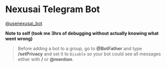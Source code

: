 # Nexusai Telegram Bot

[@usenexusai_bot](https://t.me/usenexusai_bot)

**Note to self (took me 3hrs of debugging without actually knowing what went wrong)**

> Before adding a bot to a group, go to **@BotFather** and type **/setPrivacy** and set it to `Disable` so your bot could see all messages either with **/** or **@mention**.
